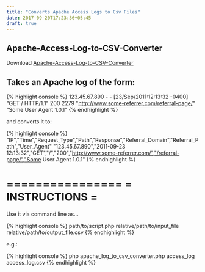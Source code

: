 ```yaml
---
title: "Converts Apache Access Logs to Csv Files"
date: 2017-09-20T17:23:36+05:45
draft: true
---
```


## Apache-Access-Log-to-CSV-Converter

Download [Apache-Access-Log-to-CSV-Converter](https://raw.githubusercontent.com/relizont/Apache-Access-Log-to-CSV-Converter/master/apache_log_to_csv_converter.php)

## Takes an Apache log of the form:

{% highlight console %}
123.45.67.890 - - [23/Sep/2011:12:13:32 -0400] "GET / HTTP/1.1" 200 2279 "http://www.some-referrer.com/referral-page/" "Some User Agent 1.0.1"
{% endhighlight %}

and converts it to:

{% highlight console %}
"IP","Time","Request_Type","Path","Response","Referral_Domain","Referral_Path","User_Agent"
"123.45.67.890","2011-09-23 12:13:32","GET","/","200","http://www.some-referrer.com/","/referral-page/","Some User Agent 1.0.1"
{% endhighlight %}

 ================
 = INSTRUCTIONS =
 ================

Use it via command line as...

{% highlight console %}
path/to/script.php relative/path/to/input_file relative/path/to/output_file.csv
{% endhighlight %}

e.g.:

{% highlight console %}
php apache_log_to_csv_converter.php access_log access_log.csv
{% endhighlight %}
